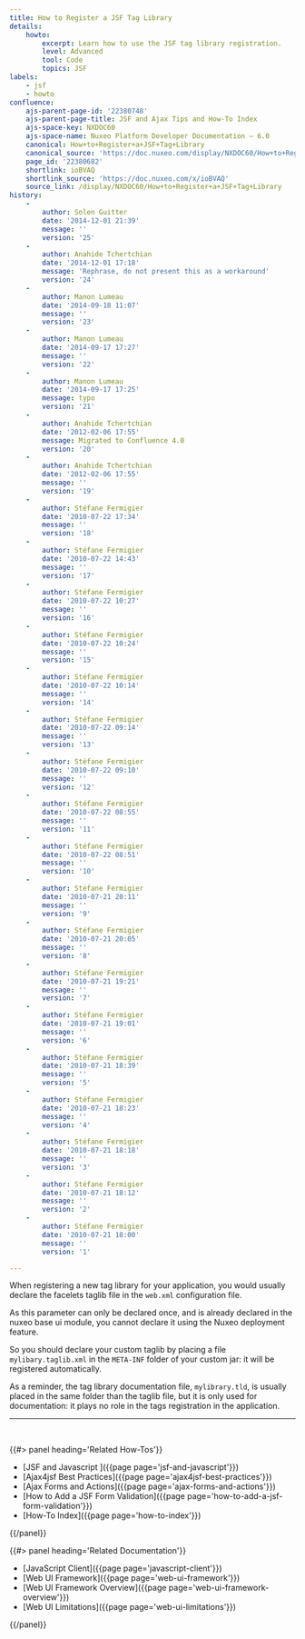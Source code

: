 ```yaml
---
title: How to Register a JSF Tag Library
details:
    howto:
        excerpt: Learn how to use the JSF tag library registration.
        level: Advanced
        tool: Code
        topics: JSF
labels:
    - jsf
    - howto
confluence:
    ajs-parent-page-id: '22380748'
    ajs-parent-page-title: JSF and Ajax Tips and How-To Index
    ajs-space-key: NXDOC60
    ajs-space-name: Nuxeo Platform Developer Documentation — 6.0
    canonical: How+to+Register+a+JSF+Tag+Library
    canonical_source: 'https://doc.nuxeo.com/display/NXDOC60/How+to+Register+a+JSF+Tag+Library'
    page_id: '22380682'
    shortlink: ioBVAQ
    shortlink_source: 'https://doc.nuxeo.com/x/ioBVAQ'
    source_link: /display/NXDOC60/How+to+Register+a+JSF+Tag+Library
history:
    - 
        author: Solen Guitter
        date: '2014-12-01 21:39'
        message: ''
        version: '25'
    - 
        author: Anahide Tchertchian
        date: '2014-12-01 17:18'
        message: 'Rephrase, do not present this as a workaround'
        version: '24'
    - 
        author: Manon Lumeau
        date: '2014-09-18 11:07'
        message: ''
        version: '23'
    - 
        author: Manon Lumeau
        date: '2014-09-17 17:27'
        message: ''
        version: '22'
    - 
        author: Manon Lumeau
        date: '2014-09-17 17:25'
        message: typo
        version: '21'
    - 
        author: Anahide Tchertchian
        date: '2012-02-06 17:55'
        message: Migrated to Confluence 4.0
        version: '20'
    - 
        author: Anahide Tchertchian
        date: '2012-02-06 17:55'
        message: ''
        version: '19'
    - 
        author: Stéfane Fermigier
        date: '2010-07-22 17:34'
        message: ''
        version: '18'
    - 
        author: Stéfane Fermigier
        date: '2010-07-22 14:43'
        message: ''
        version: '17'
    - 
        author: Stéfane Fermigier
        date: '2010-07-22 10:27'
        message: ''
        version: '16'
    - 
        author: Stéfane Fermigier
        date: '2010-07-22 10:24'
        message: ''
        version: '15'
    - 
        author: Stéfane Fermigier
        date: '2010-07-22 10:14'
        message: ''
        version: '14'
    - 
        author: Stéfane Fermigier
        date: '2010-07-22 09:14'
        message: ''
        version: '13'
    - 
        author: Stéfane Fermigier
        date: '2010-07-22 09:10'
        message: ''
        version: '12'
    - 
        author: Stéfane Fermigier
        date: '2010-07-22 08:55'
        message: ''
        version: '11'
    - 
        author: Stéfane Fermigier
        date: '2010-07-22 08:51'
        message: ''
        version: '10'
    - 
        author: Stéfane Fermigier
        date: '2010-07-21 20:11'
        message: ''
        version: '9'
    - 
        author: Stéfane Fermigier
        date: '2010-07-21 20:05'
        message: ''
        version: '8'
    - 
        author: Stéfane Fermigier
        date: '2010-07-21 19:21'
        message: ''
        version: '7'
    - 
        author: Stéfane Fermigier
        date: '2010-07-21 19:01'
        message: ''
        version: '6'
    - 
        author: Stéfane Fermigier
        date: '2010-07-21 18:39'
        message: ''
        version: '5'
    - 
        author: Stéfane Fermigier
        date: '2010-07-21 18:23'
        message: ''
        version: '4'
    - 
        author: Stéfane Fermigier
        date: '2010-07-21 18:18'
        message: ''
        version: '3'
    - 
        author: Stéfane Fermigier
        date: '2010-07-21 18:12'
        message: ''
        version: '2'
    - 
        author: Stéfane Fermigier
        date: '2010-07-21 18:00'
        message: ''
        version: '1'

---
```

When registering a new tag library for your application, you would usually declare the facelets taglib file in the `web.xml` configuration file.

As this parameter can only be declared once, and is already declared in the nuxeo base ui module, you cannot declare it using the Nuxeo deployment feature.

So you should declare your custom taglib by placing a file `mylibary.taglib.xml` in the `META-INF` folder of your custom jar: it will be registered automatically.

As a reminder, the tag library documentation file, `mylibrary.tld`, is usually placed in the same folder than the taglib file, but it is only used for documentation: it plays no role in the tags registration in the application.

* * *

&nbsp;

<div class="row" data-equalizer data-equalize-on="medium"><div class="column medium-6">{{#> panel heading='Related How-Tos'}}

*   [JSF and Javascript ]({{page page='jsf-and-javascript'}})
*   [Ajax4jsf Best Practices]({{page page='ajax4jsf-best-practices'}})
*   [Ajax Forms and Actions]({{page page='ajax-forms-and-actions'}})
*   [How to Add a JSF Form Validation]({{page page='how-to-add-a-jsf-form-validation'}})
*   [How-To Index]({{page page='how-to-index'}})

{{/panel}}</div><div class="column medium-6">{{#> panel heading='Related Documentation'}}

*   [JavaScript Client]({{page page='javascript-client'}})
*   [Web UI Framework]({{page page='web-ui-framework'}})
*   [Web UI Framework Overview]({{page page='web-ui-framework-overview'}})
*   [Web UI Limitations]({{page page='web-ui-limitations'}})&nbsp;

{{/panel}}</div></div>